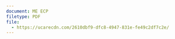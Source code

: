 ```yaml
---
document: ME ECP
filetype: PDF
file:
  - https://ucarecdn.com/2610dbf9-dfc8-4947-831e-fe49c2df7c2e/
---
```

